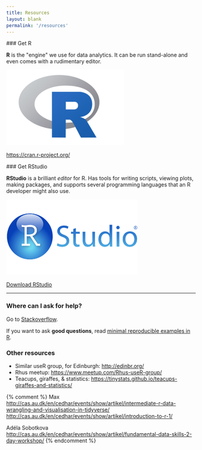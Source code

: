 ```yaml
---
title: Resources
layout: blank
permalink: '/resources'
---
```



<div class="row">
<div class="col-md-6">
### Get R

**R** is the "engine" we use for data analytics.
It can be run stand-alone and even comes with a rudimentary editor.

<img src="img/logos/R.png" width="313" height="200" />

<https://cran.r-project.org/>
    
</div>
<div class="col-md-6">
### Get RStudio

**RStudio** is a brilliant *editor* for R. Has tools for writing scripts, viewing plots, making packages, 
and supports several programming languages that an R developer might also use.

<img src="img/logos/RStudio.png" width="350" height="200" />

[Download RStudio](https://www.rstudio.com/products/rstudio/download/#download)
    
</div>
</div>


***

### Where can I ask for help?

Go to [Stackoverflow](https://stackoverflow.com/). 

If you want to ask **good questions**, read [minimal reproducible examples in R](https://stackoverflow.com/questions/5963269/how-to-make-a-great-r-reproducible-example/5963610#5963610).

### Other resources

* Similar useR group, for Edinburgh: <http://edinbr.org/>
* Rhus meetup: <https://www.meetup.com/Rhus-useR-group/>
* Teacups, giraffes, & statistics: <https://tinystats.github.io/teacups-giraffes-and-statistics/>

{% comment %}
Max
http://cas.au.dk/en/cedhar/events/show/artikel/intermediate-r-data-wrangling-and-visualisation-in-tidyverse/
http://cas.au.dk/en/cedhar/events/show/artikel/introduction-to-r-1/

Adéla Sobotkova
http://cas.au.dk/en/cedhar/events/show/artikel/fundamental-data-skills-2-day-workshop/
{% endcomment %}

